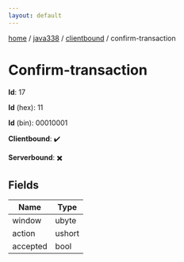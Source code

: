 ```yaml
---
layout: default
---
```


[home](/)  /  [java338](/protocol/java338)  /  [clientbound](/protocol/java338/clientbound)  /  confirm-transaction

# Confirm-transaction

**Id**: 17

**Id** (hex): 11

**Id** (bin): 00010001

**Clientbound**: ✔️

**Serverbound**: ✖️

## Fields

Name | Type
---|---
window | ubyte
action | ushort
accepted | bool

